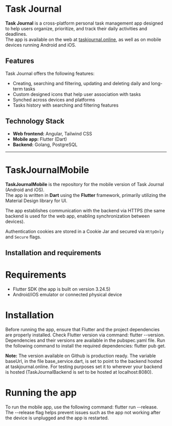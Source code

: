 # Task Journal

**Task Journal** is a cross-platform personal task management app designed to help users organize, prioritize, and track their daily activities and deadlines.  
The app is available on the web at [taskjournal.online](https://taskjournal.online), as well as on mobile devices running Android and iOS.

## Features

Task Journal offers the following features:

- Creating, searching and filtering, updating and deleting daily and long-term tasks  
- Custom designed icons that help user association with tasks  
- Synched across devices and platforms  
- Tasks history with searching and filtering features

## Technology Stack

- **Web frontend:** Angular, Tailwind CSS  
- **Mobile app:** Flutter (Dart)  
- **Backend:** Golang, PostgreSQL

---

# TaskJournalMobile

**TaskJournalMobile** is the repository for the mobile version of Task Journal (Android and iOS).  
The app is written in **Dart** using the **Flutter** framework, primarily utilizing the Material Design library for UI.

The app establishes communication with the backend via HTTPS (the same backend is used for the web app, enabling synchronization between devices).

Authentication cookies are stored in a Cookie Jar and secured via `HttpOnly` and `Secure` flags.

## Installation and requirements

# Requirements
- Flutter SDK (the app is built on version 3.24.5)
- Android/iOS emulator or connected physical device

# Installation
Before running the app, ensure that Flutter and the project dependencies are properly installed.
Check Flutter version via command: flutter --version.
Dependencies and their versions are available in the pubspec.yaml file. Run the following command to install the required dependencies: flutter pub get.

**Note:** The version available on Github is production ready. The variable baseUrl, in the file base_service.dart, is set to point to the backend hosted at taskjournal.online.
For testing purposes set it to wherever your backend is hosted (TaskJournalBackend is set to be hosted at localhost:8080).

# Running the app

To run the mobile app, use the following command: flutter run --release. The --release flag helps prevent issues such as the app not working after the device is unplugged and the app is restarted.
